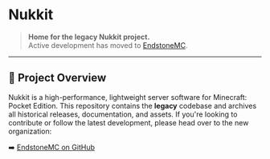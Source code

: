 # Nukkit

> **Home for the legacy Nukkit project.**  
> Active development has moved to [EndstoneMC](https://github.com/EndstoneMC).

---

## 📜 Project Overview

Nukkit is a high-performance, lightweight server software for Minecraft: Pocket Edition. This repository contains the **legacy** codebase and archives all historical releases, documentation, and assets. If you're looking to contribute or follow the latest development, please head over to the new organization:

➡️ [EndstoneMC on GitHub](https://github.com/EndstoneMC)
